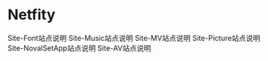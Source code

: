 # Netfity
<script setup>
// const base = '/Blog-Doc';
const base = process.env.VITE_BASE_URL;
</script>


<div class="grid-container">
  <a class="grid-item" :href="`${base}/src/Netfity/Site-Font站点说明`">Site-Font站点说明</a>
  <a class="grid-item" :href="`${base}/src/Netfity/Site-Music站点说明`">Site-Music站点说明</a>
  <a class="grid-item" :href="`${base}/src/Netfity/Site-MV站点说明`">Site-MV站点说明</a>
  <a class="grid-item" :href="`${base}/src/Netfity/Site-Picture站点说明`">Site-Picture站点说明</a>
  <a class="grid-item" :href="`${base}/src/Netfity/Site-NovalSetApp站点说明`">Site-NovalSetApp站点说明</a>
  <a class="grid-item" :href="`${base}/src/Netfity/Site-AV站点说明`">Site-AV站点说明</a>
</div>